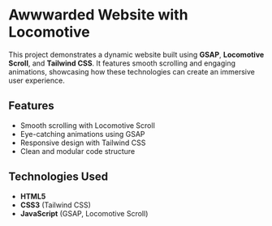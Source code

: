 # Awwwarded Website with Locomotive

This project demonstrates a dynamic website built using **GSAP**, **Locomotive Scroll**, and **Tailwind CSS**. It features smooth scrolling and engaging animations, showcasing how these technologies can create an immersive user experience.

## Features

- Smooth scrolling with Locomotive Scroll
- Eye-catching animations using GSAP
- Responsive design with Tailwind CSS
- Clean and modular code structure

## Technologies Used

- **HTML5**
- **CSS3** (Tailwind CSS)
- **JavaScript** (GSAP, Locomotive Scroll)

